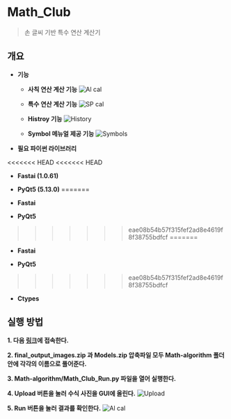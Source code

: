 # Math_Club
> 손 글씨 기반 특수 연산 계산기

## 개요
- __기능__

  * __사칙 연산 계산 기능__
![Al cal](https://user-images.githubusercontent.com/48426909/92005899-02185500-ed7f-11ea-850c-b9760f231691.gif)

  * __특수 연산 계산 기능__
![SP cal](https://user-images.githubusercontent.com/48426909/92005903-03498200-ed7f-11ea-990f-7647fffdfbc8.gif)

  * __Histroy 기능__
![History](https://user-images.githubusercontent.com/48426909/92005913-047aaf00-ed7f-11ea-9da1-57e1d03b2ddf.gif)

  * __Symbol 메뉴얼 제공 기능__
![Symbols](https://user-images.githubusercontent.com/48426909/92005878-fcbb0a80-ed7e-11ea-9380-114a97b601ce.gif)

- __필요 파이썬 라이브러리__

<<<<<<< HEAD
<<<<<<< HEAD
  * __Fastai (1.0.61)__

  * __PyQt5 (5.13.0)__
=======
  * __Fastai__

  * __PyQt5__
>>>>>>> eae08b54b57f315fef2ad8e4619f8f38755bdfcf
=======
  * __Fastai__

  * __PyQt5__
>>>>>>> eae08b54b57f315fef2ad8e4619f8f38755bdfcf

  * __Ctypes__

## 실행 방법
__1. 다음 [링크](https://drive.google.com/drive/folders/156K3_ntnY2QgR6tK0yzkvjM0d4bevb2W?usp=sharing
)에 접속한다.__

__2. final_output_images.zip 과 Models.zip 압축파일 모두 Math-algorithm 폴더안에 각각의 이름으로 풀어준다.__

__3. Math-algorithm/Math_Club_Run.py 파일을 열어 실행한다.__

__4. Upload 버튼을 눌러 수식 사진을 GUI에 올린다.__
![Upload](https://user-images.githubusercontent.com/48426909/92005881-fcbb0a80-ed7e-11ea-9582-436ff7c308c9.gif)

__5. Run 버튼을 눌러 결과를 확인한다.__
![Al cal](https://user-images.githubusercontent.com/48426909/92005899-02185500-ed7f-11ea-850c-b9760f231691.gif)
